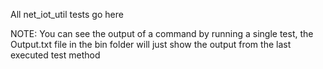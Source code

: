 All net_iot_util tests go here

NOTE: You can see the output of a command by running a single test, the Output.txt file in the bin folder will just show the output from the last executed test method
